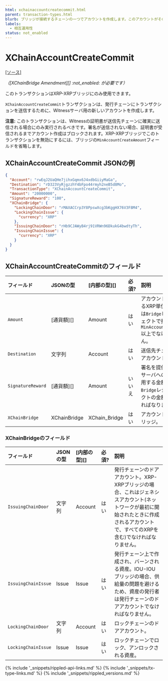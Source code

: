 ```yaml
---
html: xchainaccountcreatecommit.html 
parent: transaction-types.html
blurb: ブリッジが接続するチェーンの一つでアカウントを作成します。このアカウントがそのチェーンのブリッジの入り口となります。
labels:
  - 相互運用性
status: not_enabled
---
```

# XChainAccountCreateCommit
[[ソース]](https://github.com/XRPLF/rippled/blob/master/src/ripple/protocol/impl/TxFormats.cpp#L466-L474 "ソース")

_（[XChainBridge Amendment][] :not_enabled: が必要です）_

このトランザクションはXRP-XRPブリッジにのみ使用できます。

`XChainAccountCreateCommit`トランザクションは、発行チェーンにトランザクションを送信するために、Witnessサーバ用の新しいアカウントを作成します。

**注意:** このトランザクションは、Witnessの証明書が送信先チェーンに確実に送信される場合にのみ実行されるべきです。署名が送信されない場合、証明書が受信されるまでアカウント作成はブロックされます。XRP-XRPブリッジでこのトランザクションを無効にするには、ブリッジの`MinAccountCreateAmount`フィールドを省略します。


## XChainAccountCreateCommit JSONの例

```json
{
  "Account": "rwEqJ2UaQHe7jihxGqmx6J4xdbGiiyMaGa",
  "Destination": "rD323VyRjgzzhY4bFpo44rmyh2neB5d8Mo",
  "TransactionType": "XChainAccountCreateCommit",
  "Amount": "20000000",
  "SignatureReward": "100",
  "XChainBridge": {
    "LockingChainDoor": "rMAXACCrp3Y8PpswXcg3bKggHX76V3F8M4",
    "LockingChainIssue": {
      "currency": "XRP"
    },
    "IssuingChainDoor": "rHb9CJAWyB4rj91VRWn96DkukG4bwdtyTh",
    "IssuingChainIssue": {
      "currency": "XRP"
    }
  }
}
```


## XChainAccountCreateCommitのフィールド

| フィールド          | JSONの型     | [内部の型][]   | 必須? | 説明 |
|:------------------|:-------------|:--------------|:-----| :-----------|
| `Amount`          | [通貨額][]    | Amount        | はい  | アカウント作成に使用するXRP単位の金額。これは`Bridge`レジャーオブジェクトで指定されている`MinAccountCreateAmount`以上でなければなりません。 |
| `Destination`     | 文字列        | Account       | はい  | 送信先チェーンの送信先アカウント。 |
| `SignatureReward` | [通貨額][]    | Amount        | いいえ | 署名を提供したWitnessサーバへの報酬として使用する金額。これは`Bridge`レジャーオブジェクトの金額と一致しなければなりません。 |
| `XChainBridge`    | XChainBridge | XChain_Bridge | はい  | アカウントを作成するブリッジ。 |


### XChainBridgeのフィールド

| フィールド            | JSONの型 | [内部の型][] | 必須? | 説明 |
|:--------------------|:---------|:-----------|:------|:----|
| `IssuingChainDoor`  | 文字列    | Account    | はい  | 発行チェーンのドアアカウント。XRP-XRPブリッジの場合、これはジェネシスアカウント(ネットワークが最初に開始されたときに作成されるアカウントで、すべてのXRPを含む)でなければなりません。 |
| `IssuingChainIssue` | Issue    | Issue      | はい  | 発行チェーン上で作成され、バーンされる資産。IOU-IOUブリッジの場合、供給量の問題を避けるため、資産の発行者は発行チェーンのドアアカウントでなければなりません。 |
| `LockingChainDoor`  | 文字列    | Account    | はい  | ロックチェーンのドアアカウント。 |
| `LockingChainIssue` | Issue    | Issue      | はい  | ロックチェーンでロック、アンロックされる資産。 |

<!--{# common link defs #}-->
{% include '_snippets/rippled-api-links.md' %}
{% include '_snippets/tx-type-links.md' %}
{% include '_snippets/rippled_versions.md' %}
